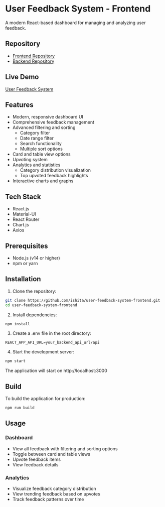 # User Feedback System - Frontend

A modern React-based dashboard for managing and analyzing user feedback.

## Repository
- [Frontend Repository](https://github.com/Ishi-ta10/User-Feedback-System)
- [Backend Repository](https://github.com/Ishi-ta10/Backend-User-Feedback-System)

## Live Demo
[User Feedback System](https://feedbacksystem.ishitasingh.live/)

## Features
- Modern, responsive dashboard UI
- Comprehensive feedback management
- Advanced filtering and sorting
  - Category filter
  - Date range filter
  - Search functionality
  - Multiple sort options
- Card and table view options
- Upvoting system
- Analytics and statistics
  - Category distribution visualization
  - Top upvoted feedback highlights
- Interactive charts and graphs

## Tech Stack
- React.js
- Material-UI
- React Router
- Chart.js
- Axios

## Prerequisites
- Node.js (v14 or higher)
- npm or yarn

## Installation

1. Clone the repository:
```bash
git clone https://github.com/ishita/user-feedback-system-frontend.git
cd user-feedback-system-frontend
```

2. Install dependencies:
```bash
npm install
```

3. Create a .env file in the root directory:
```
REACT_APP_API_URL=your_backend_api_url/api
```

4. Start the development server:
```bash
npm start
```

The application will start on http://localhost:3000

## Build

To build the application for production:
```bash
npm run build
```

## Usage

### Dashboard
- View all feedback with filtering and sorting options
- Toggle between card and table views
- Upvote feedback items
- View feedback details

### Analytics
- Visualize feedback category distribution
- View trending feedback based on upvotes
- Track feedback patterns over time
